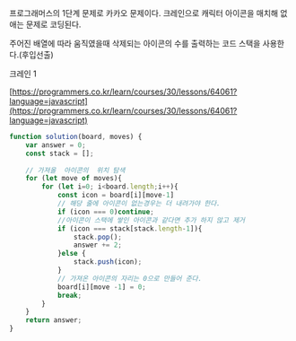 프로그래머스의 1단계 문제로 카카오 문제이다.
크레인으로 캐릭터 아이콘을 매치해 없애는 문제로 코딩된다.

주어진 배열에 따라 움직였을때 삭제되는 아이콘의 수를 출력하는 코드
스택을 사용한다.(후입선출)

크레인 1

[https://programmers.co.kr/learn/courses/30/lessons/64061?language=javascript](https://programmers.co.kr/learn/courses/30/lessons/64061?language=javascript)

```jsx
function solution(board, moves) {
    var answer = 0;
    const stack = [];
    
    // 가져올  아이콘의  위치 탐색 
    for (let move of moves){
        for (let i=0; i<board.length;i++){
            const icon = board[i][move-1]
            // 해당 줄에 아이콘이 없는경우는 더 내려가야 한다.
            if (icon === 0)continue;
            //아이콘이 스택에 쌓인 아이콘과 같다면 추가 하지 않고 제거
            if (icon === stack[stack.length-1]){
                stack.pop();
                answer += 2;
            }else {
                stack.push(icon);
            }
            // 가져온 아이콘의 자리는 0으로 만들어 준다.
            board[i][move -1] = 0;
            break;
        }
    }
    return answer;
}
```
